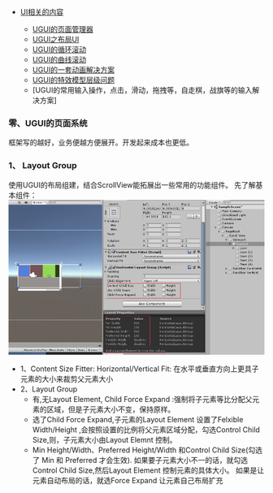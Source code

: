 
* [UI相关的内容]()

    * [UGUI的页面管理器](#000)
    * [UGUI之布局UI](#001)
    * [UGUI的循环滚动](#001)
    * [UGUI的曲线滚动](#)
    * [UGUI的一套动画解决方案]()
    * [UGUI的特效模型层级问题](#00)
    * [UGUI的常用输入操作，点击，滑动，拖拽等，自走棋，战旗等的输入解决方案]
  
<h3 id= "000">零、UGUI的页面系统 </h3>    
    框架写的越好，业务便越方便展开。开发起来成本也更低。

<h3 id="001">1、 Layout Group </h3>

使用UGUI的布局组建，结合ScrollView能拓展出一些常用的功能组件。
先了解基本组件：
![](Media/LayoutGroup.png)
- 1、Content Size Fitter:
    Horizontal/Vertical Fit:
    在水平或垂直方向上更具子元素的大小来裁剪父元素大小
- 2、Layout Group
    * 有,无Layout Element, Child Force Expand :强制将子元素等比分配父元素的区域，但是子元素大小不变，保持原样。
    * 选了Child Force Expand,子元素的Layout Element 设置了Felxible Width/Height ,会按照设置的比例将父元素区域分配，勾选Control Child Size,则，子元素大小由Layout Elemnt 控制。
    * Min Height/Width、Preferred Height/Width 和Control Child Size(勾选了 Min 和 Preferred 才会生效). 
  如果要子元素大小不一的话，就勾选Control Child Size,然后Layout Element 控制元素的具体大小。 如果是让元素自动布局的话，就选Force Expand 让元素自己布局扩充

